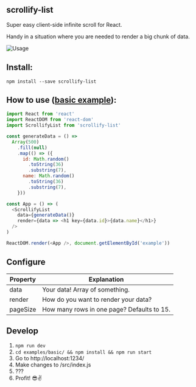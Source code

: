 ## scrollify-list
Super easy client-side infinite scroll for React.

Handy in a situation where you are needed to render a big chunk of data.

![Usage](https://raw.githubusercontent.com/anttikon/scrollify-list/master/misc/demo.gif)

## Install:
`npm install --save scrollify-list`

## How to use ([basic example](https://github.com/anttikon/scrollify-list/blob/master/examples/basic/)):
```javascript
import React from 'react'
import ReactDOM from 'react-dom'
import ScrollifyList from 'scrollify-list'

const generateData = () =>
  Array(500)
    .fill(null)
    .map(() => ({
      id: Math.random()
        .toString(36)
        .substring(7),
      name: Math.random()
        .toString(36)
        .substring(7),
    }))

const App = () => (
  <ScrollifyList
    data={generateData()}
    render={data => <h1 key={data.id}>{data.name}</h1>}
  />
)

ReactDOM.render(<App />, document.getElementById('example'))
```

## Configure
Property | Explanation
------------ | -------------
data | Your data! Array of something.
render | How do you want to render your data?
pageSize | How many rows in one page? Defaults to 15.

## Develop
1. `npm run dev`
2. `cd examples/basic/ && npm install && npm run start`
3. Go to http://localhost:1234/
4. Make changes to /src/index.js
5. ???
6. Profit! 😎✌️
